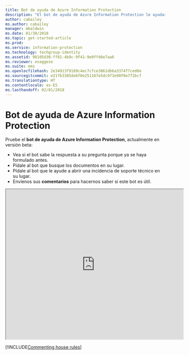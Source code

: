 ```yaml
---
title: Bot de ayuda de Azure Information Protection
description: "El bot de ayuda de Azure Information Protection le ayudará a dar respuesta a sus preguntas, buscar los documentos o abrir una incidencia de soporte técnico en caso de que sea necesario."
author: cabailey
ms.author: cabailey
manager: mbaldwin
ms.date: 01/30/2018
ms.topic: get-started-article
ms.prod: 
ms.service: information-protection
ms.technology: techgroup-identity
ms.assetid: 98105d30-ff81-4b9c-9f41-9e9ffd6e7aa6
ms.reviewer: esaggese
ms.suite: ems
ms.openlocfilehash: 2e34913f9189c4ec7cfce3861db6a3374f7ced0e
ms.sourcegitcommit: e21fb3385de6f0e251167e5dc973e90f0e7f2bcf
ms.translationtype: HT
ms.contentlocale: es-ES
ms.lasthandoff: 02/01/2018
---
```

# <a name="help-bot-for-azure-information-protection"></a>Bot de ayuda de Azure Information Protection

Pruebe el **bot de ayuda de Azure Information Protection**, actualmente en versión beta:

- Vea si el bot sabe la respuesta a su pregunta porque ya se haya formulado antes.
- Pídale al bot que busque los documentos en su lugar.
- Pídale al bot que le ayude a abrir una incidencia de soporte técnico en su lugar.
- Envíenos sus **comentarios** para hacernos saber si este bot es útil.


<iframe width="560" height="475" src="https://webchat.botframework.com/embed/AIPformalBOT?s=SwZOTnCyj6w.cwA.zYE.Wdf87z08R7NHjtaev84v0nLC0urEfQJ2_5bUgvtIR9Q"></iframe>


[!INCLUDE[Commenting house rules](../includes/houserules.md)]
